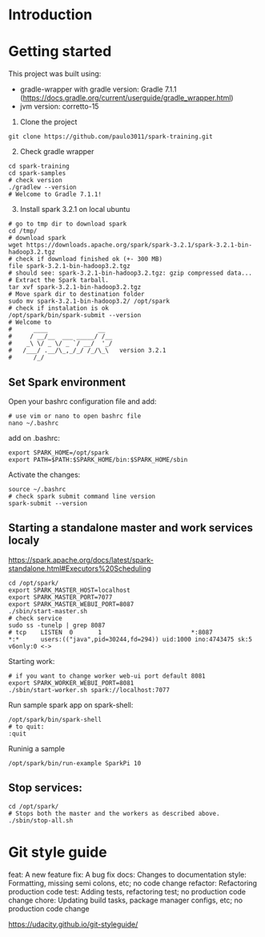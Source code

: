 # Introduction

# Getting started

This project was built using:

- gradle-wrapper with gradle version: Gradle 7.1.1 (https://docs.gradle.org/current/userguide/gradle_wrapper.html)
- jvm version: corretto-15

1. Clone the project

```shell
git clone https://github.com/paulo3011/spark-training.git
```

2. Check gradle wrapper

```shell
cd spark-training
cd spark-samples
# check version
./gradlew --version
# Welcome to Gradle 7.1.1!
```

3. Install spark 3.2.1 on local ubuntu

```shell
# go to tmp dir to download spark
cd /tmp/
# download spark
wget https://downloads.apache.org/spark/spark-3.2.1/spark-3.2.1-bin-hadoop3.2.tgz
# check if download finished ok (+- 300 MB)
file spark-3.2.1-bin-hadoop3.2.tgz
# should see: spark-3.2.1-bin-hadoop3.2.tgz: gzip compressed data...
# Extract the Spark tarball.
tar xvf spark-3.2.1-bin-hadoop3.2.tgz
# Move spark dir to destination folder
sudo mv spark-3.2.1-bin-hadoop3.2/ /opt/spark
# check if instalation is ok
/opt/spark/bin/spark-submit --version
# Welcome to
#      ____              __
#     / __/__  ___ _____/ /__
#    _\ \/ _ \/ _ `/ __/  '_/
#   /___/ .__/\_,_/_/ /_/\_\   version 3.2.1
#      /_/
```
## Set Spark environment

Open your bashrc configuration file and add:

```shell
# use vim or nano to open bashrc file
nano ~/.bashrc
```
add on .bashrc: 

```shell
export SPARK_HOME=/opt/spark
export PATH=$PATH:$SPARK_HOME/bin:$SPARK_HOME/sbin
```

Activate the changes:

```shell
source ~/.bashrc
# check spark submit command line version
spark-submit --version
```

## Starting a standalone master and work services localy

https://spark.apache.org/docs/latest/spark-standalone.html#Executors%20Scheduling

```shell
cd /opt/spark/
export SPARK_MASTER_HOST=localhost
export SPARK_MASTER_PORT=7077
export SPARK_MASTER_WEBUI_PORT=8087
./sbin/start-master.sh
# check service
sudo ss -tunelp | grep 8087
# tcp    LISTEN  0       1                         *:8087                 *:*      users:(("java",pid=30244,fd=294)) uid:1000 ino:4743475 sk:5 v6only:0 <->
```

Starting work:

```shell
# if you want to change worker web-ui port default 8081
export SPARK_WORKER_WEBUI_PORT=8081
./sbin/start-worker.sh spark://localhost:7077
```

Run sample spark app on spark-shell:

```shell
/opt/spark/bin/spark-shell
# to quit:
:quit
```

Runinig a sample

```shell
/opt/spark/bin/run-example SparkPi 10
```

## Stop services:

```shell
cd /opt/spark/
# Stops both the master and the workers as described above.
./sbin/stop-all.sh
```

# Git style guide

feat: A new feature
fix: A bug fix
docs: Changes to documentation
style: Formatting, missing semi colons, etc; no code change
refactor: Refactoring production code
test: Adding tests, refactoring test; no production code change
chore: Updating build tasks, package manager configs, etc; no production code change

https://udacity.github.io/git-styleguide/